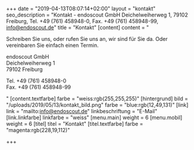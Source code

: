 +++
date = "2019-04-13T08:07:14+02:00"
layout = "kontakt"
seo_description = "Kontakt - endoscout GmbH Deichelweiherweg 1, 79102 Freiburg, Tel. +49 (761) 458948-0, Fax. +49 (761) 458948-99, info@endoscout.de"
title = "Kontakt"
[content]
content = "<p>Schreiben Sie uns, oder rufen Sie uns an, wir sind für Sie da. Oder vereinbaren Sie einfach einen Termin. </p><p>endoscout GmbH<br>Deichelweiherweg 1<br>79102 Freiburg</p><p>Tel. +49 (761) 458948-0<br>Fax. +49 (761) 458948-99</p>"
[content.textfarbe]
farbe = "weiss:rgb(255,255,255)"
[hintergrund]
bild = "/uploads/2019/05/13/kontakt_bild.png"
farbe = "blue:rgb(12,49,131)"
[link]
link = "mailto:info@endoscout.de"
linkbeschriftung = "E-Mail"
[link.linkfarbe]
linkfarbe = "weiss"
[menu.main]
weight = 6
[menu.mobil]
weight = 6
[titel]
titel = "Kontakt"
[titel.textfarbe]
farbe = "magenta:rgb(228,19,112)"

+++
